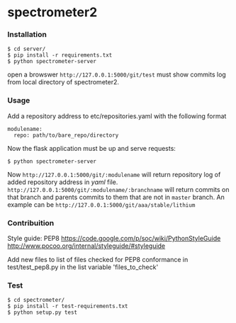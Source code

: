 # spectrometer2

### Installation
```
$ cd server/
$ pip install -r requirements.txt
$ python spectrometer-server
```

open a browswer
`http://127.0.0.1:5000/git/test`
must show commits log from local directory of spectrometer2.

### Usage
Add a repository address to etc/repositories.yaml
with the following format
```
modulename:
  repo: path/to/bare_repo/directory
```
Now the flask application must be up and serve requests:
```
$ python spectrometer-server
```
Now `http://127.0.0.1:5000/git/:modulename` will return repository log of added repository address in *yaml* file.
`http://127.0.0.1:5000/git/:modulename/:branchname` will return commits on that branch and parents commits to them that
are not in `master` branch. An example can be `http://127.0.0.1:5000/git/aaa/stable/lithium`

### Contribuition
Style guide:
PEP8
https://code.google.com/p/soc/wiki/PythonStyleGuide
http://www.pocoo.org/internal/styleguide/#styleguide

Add new files to list of files checked for PEP8 conformance in test/test_pep8.py in the list variable 'files_to_check'

### Test
```
$ cd spectrometer/
$ pip install -r test-requirements.txt
$ python setup.py test
```
